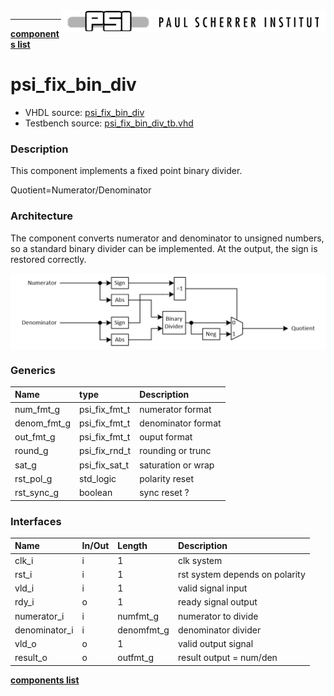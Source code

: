 <img align="right" src="../doc/psi_logo.png">

***
[**components list**](index.md)

# psi_fix_bin_div
 - VHDL source: [psi_fix_bin_div](../hdl/psi_fix_bin_div.vhd)
 - Testbench source: [psi_fix_bin_div_tb.vhd](../testbench/psi_fix_bin_div_tb/psi_fix_bin_div_tb.vhd)

### Description
This component implements a fixed point binary divider.

Quotient=Numerator/Denominator

### Architecture

The component converts numerator and denominator to unsigned numbers, so a standard binary divider can be implemented. At the output, the sign is restored correctly.

<img align="center" src="psi_fix_bin_div.png">

### Generics
| Name        | type          | Description        |
|:------------|:--------------|:-------------------|
| num_fmt_g   | psi_fix_fmt_t | numerator format   |
| denom_fmt_g | psi_fix_fmt_t | denominator format |
| out_fmt_g   | psi_fix_fmt_t | ouput format       |
| round_g     | psi_fix_rnd_t | rounding or trunc  |
| sat_g       | psi_fix_sat_t | saturation or wrap |
| rst_pol_g   | std_logic     | polarity reset     |
| rst_sync_g  | boolean       | sync reset ?       |

### Interfaces
| Name          | In/Out   | Length      | Description                    |
|:--------------|:---------|:------------|:-------------------------------|
| clk_i         | i        | 1           | clk system                     |
| rst_i         | i        | 1           | rst system depends on polarity |
| vld_i         | i        | 1           | valid signal input             |
| rdy_i         | o        | 1           | ready signal output            |
| numerator_i   | i        | numfmt_g    | numerator to divide            |
| denominator_i | i        | denomfmt_g  | denominator divider            |
| vld_o         | o        | 1           | valid output signal            |
| result_o      | o        | outfmt_g    | result output = num/den        |

[**components list**](index.md)
